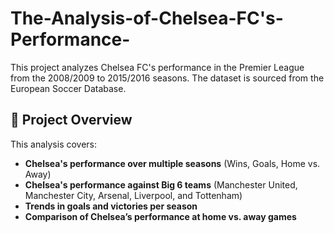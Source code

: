 # The-Analysis-of-Chelsea-FC's-Performance-
This project analyzes Chelsea FC's performance in the Premier League from the 2008/2009 to 2015/2016 seasons. The dataset is sourced from the European Soccer Database.


## 📌 Project Overview
This analysis covers:
- **Chelsea's performance over multiple seasons** (Wins, Goals, Home vs. Away)
- **Chelsea's performance against Big 6 teams** (Manchester United, Manchester City, Arsenal, Liverpool, and Tottenham)
- **Trends in goals and victories per season**
- **Comparison of Chelsea’s performance at home vs. away games**

